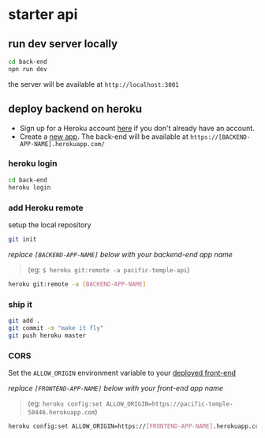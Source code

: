 # starter api

## run dev server locally

```bash
cd back-end
npn run dev
```

the server will be available at `http://localhost:3001`

## deploy backend on heroku

- Sign up for a Heroku account [here](https://signup.heroku.com/) if you don't already have an account.
- Create a [new app](https://dashboard.heroku.com/new-app). The back-end will be available at `https://[BACKEND-APP-NAME].herokuapp.com/`

### heroku login

```bash
cd back-end
heroku login
```

### add Heroku remote

setup the local repository

```bash
git init
```

_replace `[BACKEND-APP-NAME]` below with your backend-end app name_
> (eg: `$ heroku git:remote -a pacific-temple-api`)

```bash
heroku git:remote -a [BACKEND-APP-NAME]
```

### ship it

```bash
git add .
git commit -m "make it fly"
git push heroku master
```

### CORS

Set the `ALLOW_ORIGIN` environment variable to your [deployed front-end](../README)

_replace `[FRONTEND-APP-NAME]` below with your front-end app name_
> (eg: `heroku config:set ALLOW_ORIGIN=https://pacific-temple-58446.herokuapp.com`)

```bash
heroku config:set ALLOW_ORIGIN=https://[FRONTEND-APP-NAME].herokuapp.com
```
